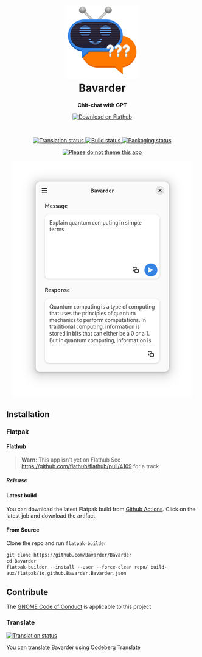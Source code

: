 
<h1 align="center">
  <img src="data/icons/hicolor/scalable/apps/io.github.Bavarder.Bavarder.svg" alt="Bavarder" width="192" height="192"/>
  <br>
  Bavarder
</h1>

<p align="center">
  <strong>Chit-chat with GPT</strong>
</p>

<p align="center">
  <a href="https://flathub.org/apps/details/io.github.Bavarder.Bavarder">
    <img width="200" alt="Download on Flathub" src="https://dl.flathub.org/assets/badges/flathub-badge-i-en.svg"/>
  </a>
  <br>
</p>

<br>

<p align="center">
 <a href="https://translate.codeberg.org/engage/bavarder/">
  <img src="https://translate.codeberg.org/widgets/bavarder/-/svg-badge.svg" alt="Translation status" />
  </a>
  <a href="https://github.com/Bavarder/Bavarder/actions/workflows/build.yml">
    <img alt="Build status" src="https://github.com/GradienceTeam/Gradience/actions/workflows/build.yml/badge.svg"/>
  </a>
  <a href="https://repology.org/project/bavarder/versions">
    <img alt="Packaging status" src="https://repology.org/badge/tiny-repos/bavarder.svg">
  </a>
</p>

<p align="center">
  <a href="https://stopthemingmy.app">
    <img alt="Please do not theme this app" src="https://stopthemingmy.app/badge.svg"/>
  </a>
</p>

<p align="center">
  <img src="./data/screenshots/quantum-computing.png" alt="Preview"/>
</p>

## Installation

### Flatpak

#### Flathub

> **Warn**: This app isn't yet on Flathub
> See https://github.com/flathub/flathub/pull/4109 for a track

##### Release

#### Latest build

You can download the latest Flatpak build from [Github Actions](https://github.com/Bavarder/Bavarder/actions/workflows/build.yml). Click on the latest job and download the artifact.

#### From Source

Clone the repo and run `flatpak-builder`

```
git clone https://github.com/Bavarder/Bavarder
cd Bavarder
flatpak-builder --install --user --force-clean repo/ build-aux/flatpak/io.github.Bavarder.Bavarder.json
```

## Contribute

The [GNOME Code of Conduct](https://wiki.gnome.org/Foundation/CodeOfConduct) is applicable to this project

### Translate

<a href="https://translate.codeberg.org/engage/bavarder/">
<img src="https://translate.codeberg.org/widgets/bavarder/-/multi-auto.svg" alt="Translation status" />
</a>

You can translate Bavarder using Codeberg Translate
